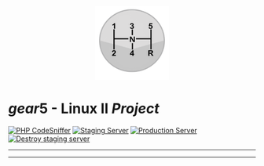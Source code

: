 <p align="center">
    <img src="img/stick-shift.png" width="150" height="150">
</p>

# *gear*5 - Linux II *Project*

[![PHP CodeSniffer](https://github.com/mindriddler/gear5/actions/workflows/php_linter.yml/badge.svg)](https://github.com/mindriddler/gear5/actions/workflows/php_linter.yml)
[![Staging Server](https://github.com/mindriddler/gear5/actions/workflows/create_and_configure_staging.yml/badge.svg)](https://github.com/mindriddler/gear5/actions/workflows/create_and_configure_staging.yml)
[![Production Server](https://github.com/mindriddler/gear5/actions/workflows/github_to_prod.yml/badge.svg)](https://github.com/mindriddler/gear5/actions/workflows/github_to_prod.yml)
[![Destroy staging server](https://github.com/mindriddler/gear5/actions/workflows/destroy_staging.yml/badge.svg)](https://github.com/mindriddler/gear5/actions/workflows/destroy_staging.yml)

---



---
